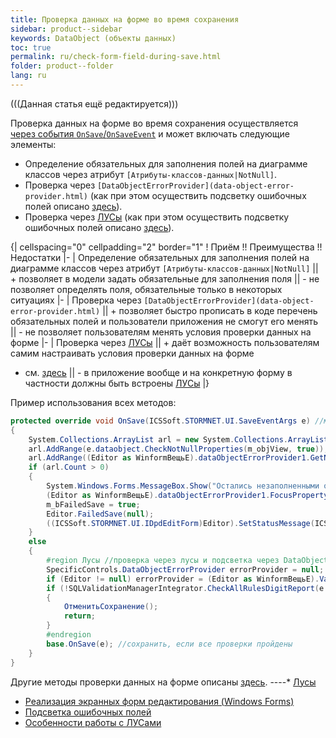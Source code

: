```yaml
---
title: Проверка данных на форме во время сохранения
sidebar: product--sidebar
keywords: DataObject (объекты данных)
toc: true
permalink: ru/check-form-field-during-save.html
folder: product--folder
lang: ru
---
```


(((Данная статья ещё редактируется)))

Проверка данных на форме во время сохранения осуществляется [ через события `OnSave`/`OnSaveEvent`](check-through-on-save-event-example.html) и может включать следующие элементы:
* Определение обязательных для заполнения полей на диаграмме классов через атрибут `[Атрибуты-классов-данных|NotNull]`.
* Проверка через `[DataObjectErrorProvider](data-object-error-provider.html)` (как при этом осуществить подсветку ошибочных полей описано [здесь](прикладные-системы_Подсветка-ошибочных-полеи.html)).
* Проверка через [ЛУСы](прикладные-системы_features-of-work-with-log-conditions.html) (как при этом осуществить подсветку ошибочных полей описано [здесь](прикладные-системы_Подсветка-ошибочных-полеи.html)).

{| cellspacing="0" cellpadding="2" border="1"
! Приём !! Преимущества !! Недостатки
|-
| Определение обязательных для заполнения полей на диаграмме классов через атрибут `[Атрибуты-классов-данных|NotNull]` || + позволяет в модели задать обязательные для заполнения поля || - не позволяет определять поля, обязательные только в некоторых ситуациях
|-
| Проверка через `[DataObjectErrorProvider](data-object-error-provider.html)` || + позволяет быстро прописать в коде перечень обязательных полей и пользователи приложения не смогут его менять || - не позволяет пользователям менять условия проверки данных на форме
|-
| Проверка через [ЛУСы](прикладные-системы_features-of-work-with-log-conditions.html) || + даёт возможность пользователям самим настраивать условия проверки данных на форме 
 + см. [здесь](прикладные-системы_Реализация-пользовательского-интерфеиса-экранных-форм-редактирования.html) || - в приложение вообще и на конкретную форму в частности должны быть встроены [ЛУСы](прикладные-системы_features-of-work-with-log-conditions.html)
|}

Пример использования всех методов:
```cs
protected override void OnSave(ICSSoft.STORMNET.UI.SaveEventArgs e) //метод OnSave(ICSSoft.STORMNET.UI.SaveEventArgs e) независимой формы
{
	System.Collections.ArrayList arl = new System.Collections.ArrayList();
	arl.AddRange(e.dataobject.CheckNotNullProperties(m_objView, true)); //проверяем заданные в модели NotNull-поля
	arl.AddRange((Editor as WinformВещьE).dataObjectErrorProvider1.GetNullProperties()); //проверяем заданные с помощью DataObjectErrorProvider обязательные поля
	if (arl.Count > 0)
	{
		System.Windows.Forms.MessageBox.Show("Остались незаполненными обязательные поля: " + Environment.NewLine + string.Join(", ", (string[])arl.ToArray(typeof(string))), "Внимание");
		(Editor as WinformВещьE).dataObjectErrorProvider1.FocusProperty(arl[0].ToString());
		m_bFailedSave = true;
		Editor.FailedSave(null);
		((ICSSoft.STORMNET.UI.IDpdEditForm)Editor).SetStatusMessage(ICSSoft.STORMNET.UI.EditFormStatusMessage.ErrorInSave);
	}
	else
	{
		#region Лусы //проверка через лусы и подсветка через DataObjectErrorProvider 
		SpecificControls.DataObjectErrorProvider errorProvider = null;
		if (Editor != null) errorProvider = (Editor as WinformВещьE).ValidationErrorProvider;
		if (!SQLValidationManagerIntegrator.CheckAllRulesDigitReport(e.dataobject, this, null, errorProvider))
		{
			ОтменитьСохранение();
			return;
		}
		#endregion
		base.OnSave(e); //сохранить, если все проверки пройдены
	}
}
```

Другие методы проверки данных на форме описаны [здесь](edit-form-validation.html). 
----* [Лусы](прикладные-системы_Лусы.html)
* [Реализация экранных форм редактирования (Windows Forms)](прикладные-системы_Реализация-пользовательского-интерфеиса-экранных-форм-редактирования.html)
* [Подсветка ошибочных полей](прикладные-системы_Подсветка-ошибочных-полеи.html)
* [Особенности работы с ЛУСами](прикладные-системы_features-of-work-with-log-conditions.html)
